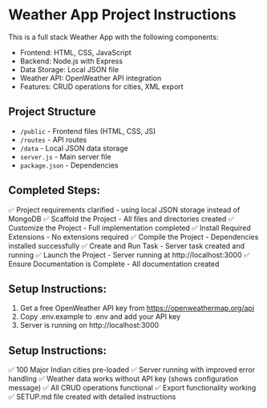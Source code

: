 # Weather App Project Instructions

This is a full stack Weather App with the following components:
- Frontend: HTML, CSS, JavaScript
- Backend: Node.js with Express
- Data Storage: Local JSON file
- Weather API: OpenWeather API integration
- Features: CRUD operations for cities, XML export

## Project Structure
- `/public` - Frontend files (HTML, CSS, JS)
- `/routes` - API routes
- `/data` - Local JSON data storage
- `server.js` - Main server file
- `package.json` - Dependencies

## Completed Steps:
✅ Project requirements clarified - using local JSON storage instead of MongoDB
✅ Scaffold the Project - All files and directories created
✅ Customize the Project - Full implementation completed
✅ Install Required Extensions - No extensions required
✅ Compile the Project - Dependencies installed successfully
✅ Create and Run Task - Server task created and running
✅ Launch the Project - Server running at http://localhost:3000
✅ Ensure Documentation is Complete - All documentation created

## Setup Instructions:
1. Get a free OpenWeather API key from https://openweathermap.org/api
2. Copy .env.example to .env and add your API key
3. Server is running on http://localhost:3000

## Setup Instructions:
✅ 100 Major Indian cities pre-loaded
✅ Server running with improved error handling
✅ Weather data works without API key (shows configuration message)
✅ All CRUD operations functional
✅ Export functionality working
✅ SETUP.md file created with detailed instructions